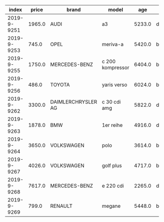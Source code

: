 index|price|brand|model|age|fuel|odometer|days_since_inspection_invalid|age_at_import|body_type|displacement|number_of_cylinders|power|weight|registration_tax|sale_price|number_of_seats|number_of_doors|color|fwd|top_speed|length|height|width|number_of_gears|energy_label
-----|-----|-----|-----|-----|-----|-----|-----|-----|-----|-----|-----|-----|-----|-----|-----|-----|-----|-----|-----|-----|-----|-----|-----|-----|-----
2019-9-9251|1965.0|AUDI|a3|5233.0|diesel|284919.0|5.0|0.0|hatchback|1968.0|4.0|103.0|1385.0|12729.0||5|4|ZWART|False|207.0|4381.0|1423.0|1765.0|6.0|G
2019-9-9253|745.0|OPEL|meriva-a|5420.0|benzine|186366.0|2.0|0.0|mpv|1598.0|4.0|74.0|1275.0|4262.0||5|4|BLAUW|False|178.0|4042.0|1624.0|1694.0|5.0|G
2019-9-9255|1750.0|MERCEDES-BENZ|c 200 kompressor|6404.0|benzine|208862.0|107.0|5569.0|coupe|1998.0|4|120.0|1410.0|9087.0||-1|-1|GRIJS|||||||
2019-9-9256|486.0|TOYOTA|yaris verso|6024.0|benzine|191156.0|236.0|0.0|stationwagen|1299.0|4.0|63.0|965.0|3224.0||5|5|BLAUW|False|165.0|3955.0|1715.0|1690.0|5.0|G
2019-9-9262|3300.0|DAIMLERCHRYSLER AG|c 30 cdi amg|5822.0|diesel|286465.0|1.0|4894.0|sedan|2950.0|5|170.0|1555.0|6684.0|81842.0|-1|-1|GRIJS|||||||
2019-9-9263|1878.0|BMW|1er reihe|4916.0|diesel|376268.0|-201.0|0.0|hatchback|1995.0|4.0|90.0|1285.0|8418.0|31296.0|5|4|BRUIN|False|201.0|4227.0|1430.0|1751.0|6.0|G
2019-9-9264|3650.0|VOLKSWAGEN|polo|3614.0|benzine|155866.0|-38.0|1296.0|hatchback|1198.0|3.0|44.0|967.0|2240.0||5|4|ZWART|False|157.0|4064.0|1500.0|1682.0|5.0|E
2019-9-9267|4026.0|VOLKSWAGEN|golf plus|4717.0|benzine|154657.0|24.0|0.0|mpv|1598.0|4.0|85.0|1331.0|8033.0||5|4|BLAUW|False|190.0|4302.0|1592.0|1759.0|6.0|G
2019-9-9268|7617.0|MERCEDES-BENZ|e 220 cdi|2265.0|diesel|232361.0|59.0|1105.0|sedan|2143.0|4.0|125.0|1635.0|7712.0|60358.0|5|4|GRIJS|False|227.0|4985.0|1490.0|1873.0|7.0|D
2019-9-9269|799.0|RENAULT|megane|5448.0|benzine|162419.0|865.0|0.0|cabriolet|1598.0|4.0|83.0|1295.0|6912.0||4|2|BLAUW|False|195.0|4355.0|1404.0|1777.0|5.0|G
